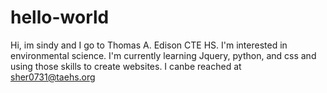 # hello-world
Hi, im sindy and I go to Thomas A. Edison CTE HS. 
I'm interested in environmental science.
I'm currently learning Jquery, python, and css and using those skills to create websites.
I canbe reached at sher0731@taehs.org

